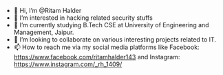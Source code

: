 - 👋 Hi, I’m @Ritam Halder
- 👀 I’m interested in hacking related security stuffs 
- 🌱 I’m currently studying B.Tech CSE at University of Engineering and Management, Jaipur.
- 💞️ I’m looking to collaborate on various interesting projects related to IT.
- 📫 How to reach me via my social media platforms like Facebook: https://www.facebook.com/ritamhalder143 and Instagram: https://www.instagram.com/_rh_1409/

<!---
RHalder143/RHalder143 is a ✨ special ✨ repository because its `README.md` (this file) appears on your GitHub profile.
You can click the Preview link to take a look at your changes.
--->
